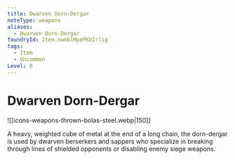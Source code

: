 ```yaml
---
title: Dwarven Dorn-Dergar
noteType: weapons
aliases:
  - Dwarven Dorn-Dergar
foundryId: Item.nwmblMpePKbIrlig
tags:
  - Item
  - Uncommon
Level: 0
---
```


# Dwarven Dorn-Dergar
![[icons-weapons-thrown-bolas-steel.webp|150]]

A heavy, weighted cube of metal at the end of a long chain, the dorn-dergar is used by dwarven berserkers and sappers who specialize in breaking through lines of shielded opponents or disabling enemy siege weapons.
